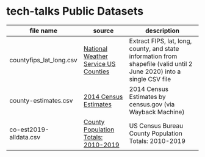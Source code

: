 # tech-talks Public Datasets

| file name | source | description |
| --------- | ------ | ----------- |
|countyfips_lat_long.csv | [National Weather Service US Counties](https://www.weather.gov/gis/Counties) | Extract FIPS, lat, long, county, and state information from shapefile (valid until 2 June 2020) into a single CSV file |
| county-estimates.csv | [2014 Census Estimates](https://web.archive.org/web/20160110113240/http://www.census.gov/popest/data/counties/totals/2014/files/CO-EST2014-alldata.csv) | 2014 Census Estimates by census.gov (via Wayback Machine) |
| co-est2019-alldata.csv | [County Population Totals: 2010-2019](https://www.census.gov/data/datasets/time-series/demo/popest/2010s-counties-total.html#par_textimage_70769902) | US Census Bureau County Population Totals: 2010-2019 |
